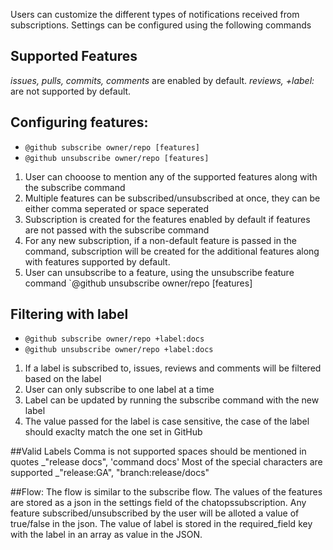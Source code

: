
Users can customize the different types of notifications received from subscriptions.
Settings can be configured using the following commands

## Supported Features
_issues, pulls, commits, comments_ are enabled by default.
_reviews, +label:_ are not supported by default.

## Configuring features:
* `@github subscribe owner/repo [features]`
* `@github unsubscribe owner/repo [features]`

1) User can chooose to mention any of the supported features along with the subscribe command
2) Multiple features can be subscribed/unsubscribed at once, they can be either comma seperated or space seperated
2) Subscription is created for the features enabled by default if features are not passed with the subscribe command
3) For any new subscription, if a non-default feature is passed in the command, 
subscription will be created for the additional features along with features supported by default.
4) User can unsubscribe to a feature, using the unsubscribe feature command `@github unsubscribe owner/repo [features]


## Filtering with label
* `@github subscribe owner/repo +label:docs`
* `@github unsubscribe owner/repo +label:docs`

1) If a label is subscribed to, issues, reviews and comments will be filtered based on the label
2) User can only subscribe to one label at a time
3) Label can be updated by running the subscribe command with the new label
4) The value passed for the label is case sensitive, the case of the label should exaclty match the one set in GitHub

##Valid Labels
Comma is not supported
spaces should be mentioned in quotes _"release docs", 'command docs'
Most of the special characters are supported _"release:GA", "branch:release/docs"


##Flow:
The flow is similar to the subscribe flow.
The values of the features are stored as a json in the settings field of the chatopssubscription.
Any feature subscribed/unsubscribed by the user will be alloted a value of true/false in the json.
The value of label is stored in the required_field key with the label in an array as value in the JSON.




